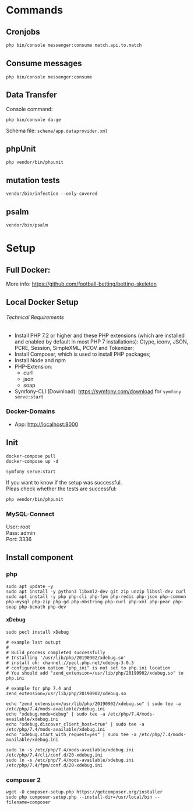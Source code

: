 # Commands

## Cronjobs

```bash
php bin/console messenger:consume match.api.to.match
```


## Consume messages

```
php bin/console messenger:consume
```


## Data Transfer 

Console command:
```
php bin/console da:ge
```

Schema file: `schema/app.dataprovider.xml`

## phpUnit

```
php vendor/bin/phpunit
```

## mutation tests

```
vendor/bin/infection --only-covered
```

## psalm

```
vendor/bin/psalm
```

# Setup


## Full Docker: 

More info: <https://github.com/football-betting/betting-skeleton>

## Local Docker Setup

###### Technical Requirements

* Install PHP 7.2 or higher and these PHP extensions (which are installed and enabled by default in most PHP 7 installations): Ctype, iconv, JSON, PCRE, Session, SimpleXML, PCOV and Tokenizer;
* Install Composer, which is used to install PHP packages;
* Install Node and npm
* PHP-Extension:
    * curl
    * json
    * soap
* Symfony-CLI (Download): <https://symfony.com/download> for `symfony serve:start`

### Docker-Domains

* App: <http://localhost:8000>

## Init

```
docker-compose pull
docker-compose up -d

symfony serve:start
```

If you want to know if the setup was successful.  
Pleas check whether the tests are successful:
```
php vendor/bin/phpunit
```


### MySQL-Connect

User: root  
Pass: admin  
Port: 3336

## Install component


### php
```shell
sudo apt update -y 
sudo apt install -y python3 libxml2-dev git zip unzip libssl-dev curl
sudo apt install -y php php-cli php-fpm php-redis php-json php-common php-mysql php-zip php-gd php-mbstring php-curl php-xml php-pear php-soap php-bcmath php-dev
```

#### xDebug

```shell
sudo pecl install xDebug

# example last outupt
#
# Build process completed successfully
# Installing '/usr/lib/php/20190902/xdebug.so'
# install ok: channel://pecl.php.net/xdebug-3.0.3
# configuration option "php_ini" is not set to php.ini location
# You should add "zend_extension=/usr/lib/php/20190902/xdebug.so" to php.ini
```

```
# example for php 7.4 and zend_extension=/usr/lib/php/20190902/xdebug.so

echo "zend_extension=/usr/lib/php/20190902/xdebug.so" | sudo tee -a /etc/php/7.4/mods-available/xdebug.ini
echo "xdebug.mode=debug" | sudo tee -a /etc/php/7.4/mods-available/xdebug.ini
echo "xdebug.discover_client_host=true" | sudo tee -a /etc/php/7.4/mods-available/xdebug.ini
echo "xdebug.start_with_request=yes" | sudo tee -a /etc/php/7.4/mods-available/xdebug.ini

sudo ln -s /etc/php/7.4/mods-available/xdebug.ini /etc/php/7.4/cli/conf.d/20-xdebug.ini
sudo ln -s /etc/php/7.4/mods-available/xdebug.ini /etc/php/7.4/fpm/conf.d/20-xdebug.ini
```


### composer 2

```shell
wget -O composer-setup.php https://getcomposer.org/installer
sudo php composer-setup.php --install-dir=/usr/local/bin --filename=composer
```
